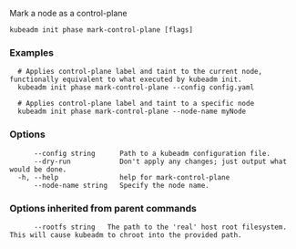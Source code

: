 
Mark a node as a control-plane

```
kubeadm init phase mark-control-plane [flags]
```

### Examples

```
  # Applies control-plane label and taint to the current node, functionally equivalent to what executed by kubeadm init.
  kubeadm init phase mark-control-plane --config config.yaml
  
  # Applies control-plane label and taint to a specific node
  kubeadm init phase mark-control-plane --node-name myNode
```

### Options

```
      --config string      Path to a kubeadm configuration file.
      --dry-run            Don't apply any changes; just output what would be done.
  -h, --help               help for mark-control-plane
      --node-name string   Specify the node name.
```

### Options inherited from parent commands

```
      --rootfs string   The path to the 'real' host root filesystem. This will cause kubeadm to chroot into the provided path.
```
